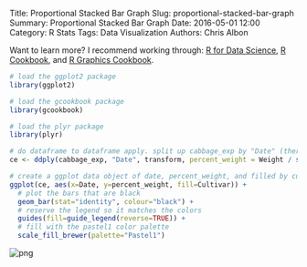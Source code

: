Title: Proportional Stacked Bar Graph
Slug: proportional-stacked-bar-graph
Summary: Proportional Stacked Bar Graph
Date: 2016-05-01 12:00
Category: R Stats
Tags: Data Visualization
Authors: Chris Albon


Want to learn more? I recommend working through: [R for Data Science](http://amzn.to/2myxnhi), [R Cookbook](http://amzn.to/2lF6hkb), and [R Graphics Cookbook](http://amzn.to/2m0fcPL).


```R
# load the ggplot2 package
library(ggplot2)

# load the gcookbook package
library(gcookbook)

# load the plyr package
library(plyr)
```


```R
# do dataframe to dataframe apply. split up cabbage_exp by "Date" (there are three dates), and create a new variable which is percent_weight
ce <- ddply(cabbage_exp, "Date", transform, percent_weight = Weight / sum(Weight) * 100)
```


```R
# create a ggplot data object of date, percent_weight, and filled by cultivar
ggplot(ce, aes(x=Date, y=percent_weight, fill=Cultivar)) +
  # plot the bars that are black
  geom_bar(stat="identity", colour="black") +
  # reserve the legend so it matches the colors
  guides(fill=guide_legend(reverse=TRUE)) +
  # fill with the pastel1 color palette
  scale_fill_brewer(palette="Pastel1")
```









![png]({filename}/images/proportional-stacked-bar-graph_files/proportional-stacked-bar-graph_3_1.png)
